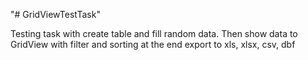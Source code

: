 "# GridViewTestTask" 

Testing task with create table and fill random data. Then show data to GridView with filter and sorting at the end export to xls, xlsx, csv, dbf

